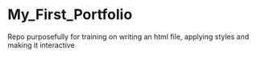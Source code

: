 # My_First_Portfolio
Repo purposefully for training on writing an html file, applying styles and making it interactive
